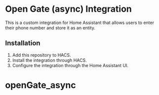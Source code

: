 # Open Gate (async) Integration

This is a custom integration for Home Assistant that allows users to enter their phone number and store it as an entity.

## Installation

1. Add this repository to HACS.
2. Install the integration through HACS.
3. Configure the integration through the Home Assistant UI.
# openGate_async
